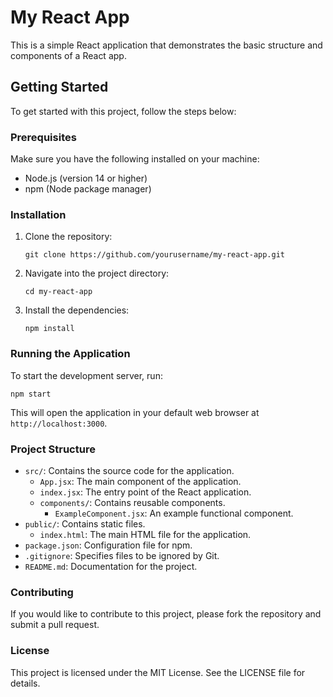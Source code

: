 # My React App

This is a simple React application that demonstrates the basic structure and components of a React app.

## Getting Started

To get started with this project, follow the steps below:

### Prerequisites

Make sure you have the following installed on your machine:

- Node.js (version 14 or higher)
- npm (Node package manager)

### Installation

1. Clone the repository:

   ```
   git clone https://github.com/yourusername/my-react-app.git
   ```

2. Navigate into the project directory:

   ```
   cd my-react-app
   ```

3. Install the dependencies:

   ```
   npm install
   ```

### Running the Application

To start the development server, run:

```
npm start
```

This will open the application in your default web browser at `http://localhost:3000`.

### Project Structure

- `src/`: Contains the source code for the application.
  - `App.jsx`: The main component of the application.
  - `index.jsx`: The entry point of the React application.
  - `components/`: Contains reusable components.
    - `ExampleComponent.jsx`: An example functional component.
- `public/`: Contains static files.
  - `index.html`: The main HTML file for the application.
- `package.json`: Configuration file for npm.
- `.gitignore`: Specifies files to be ignored by Git.
- `README.md`: Documentation for the project.

### Contributing

If you would like to contribute to this project, please fork the repository and submit a pull request.

### License

This project is licensed under the MIT License. See the LICENSE file for details.